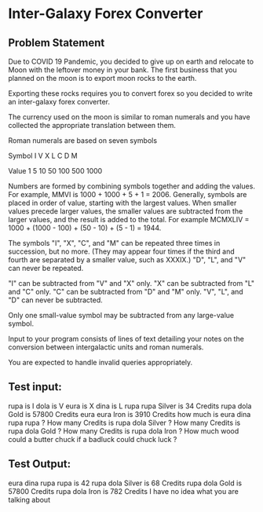 # Inter-Galaxy Forex Converter

## Problem Statement

Due to COVID 19 Pandemic, you decided to give up on earth and relocate to Moon with the leftover money in your bank. The first business that you planned on the moon is to export moon rocks to the earth.


Exporting these rocks requires you to convert forex so you decided to write an inter-galaxy forex converter.


The currency used on the moon is similar to roman numerals and you have collected the appropriate translation between them.


Roman numerals are based on seven symbols

Symbol    I     V     X     L     C     D     M

Value 	  1     5     10    50   100   500   1000


Numbers are formed by combining symbols together and adding the values. For example, MMVI is 1000 + 1000 + 5 + 1 = 2006. Generally, symbols are placed in order of value, starting with the largest values. When smaller values precede larger values, the smaller values are subtracted from the larger values, and the result is added to the total. For example MCMXLIV = 1000 + (1000 - 100) + (50 - 10) + (5 - 1) = 1944.


The symbols "I", "X", "C", and "M" can be repeated three times in succession, but no more. (They may appear four times if the third and fourth are separated by a smaller value, such as XXXIX.) "D", "L", and "V" can never be repeated.

"I" can be subtracted from "V" and "X" only. "X" can be subtracted from "L" and "C" only. "C" can be subtracted from "D" and "M" only. "V", "L", and "D" can never be subtracted.

Only one small-value symbol may be subtracted from any large-value symbol.

Input to your program consists of lines of text detailing your notes on the conversion between intergalactic units and roman numerals.

You are expected to handle invalid queries appropriately.



## Test input:

rupa is I
dola is V
eura is X
dina is L
rupa rupa Silver is 34 Credits
rupa dola Gold is 57800 Credits
eura eura Iron is 3910 Credits
how much is eura dina rupa rupa ?
How many Credits is rupa dola Silver ?
How many Credits is rupa dola Gold ?
How many Credits is rupa dola Iron ?
How much wood could a butter chuck if a badluck could chuck luck ?


## Test Output:

eura dina rupa rupa is 42
rupa dola Silver is 68 Credits
rupa dola Gold is 57800 Credits
rupa dola Iron is 782 Credits
I have no idea what you are talking about
